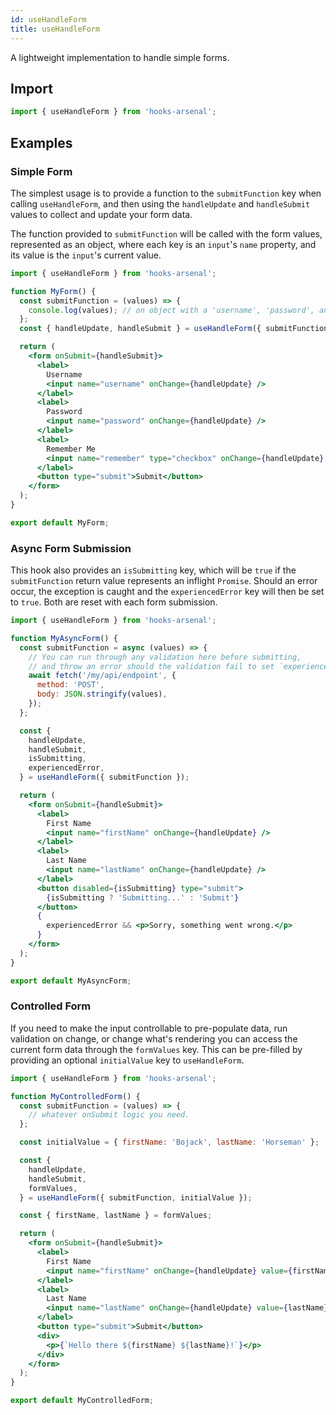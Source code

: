 ```yaml
---
id: useHandleForm
title: useHandleForm
---
```

A lightweight implementation to handle simple forms.

## Import

```jsx
import { useHandleForm } from 'hooks-arsenal';
```

## Examples

### Simple Form

The simplest usage is to provide a function to the `submitFunction` key when calling `useHandleForm`, and then using the `handleUpdate` and `handleSubmit` values to collect and update your form data.

The function provided to `submitFunction` will be called with the form values, represented as an object, where each key is an `input`'s `name` property, and its value is the `input`'s current value.

```jsx
import { useHandleForm } from 'hooks-arsenal';

function MyForm() {
  const submitFunction = (values) => {
    console.log(values); // on object with a 'username', 'password', and 'remember' key.
  };
  const { handleUpdate, handleSubmit } = useHandleForm({ submitFunction });

  return (
    <form onSubmit={handleSubmit}>
      <label>
        Username
        <input name="username" onChange={handleUpdate} />
      </label>
      <label>
        Password
        <input name="password" onChange={handleUpdate} />
      </label>
      <label>
        Remember Me
        <input name="remember" type="checkbox" onChange={handleUpdate} />
      </label>
      <button type="submit">Submit</button>
    </form>
  );
}

export default MyForm;
```

### Async Form Submission

This hook also provides an `isSubmitting` key, which will be `true` if the `submitFunction` return value represents an inflight `Promise`. Should an error occur, the exception is caught and the `experiencedError` key will then be set to `true`. Both are reset with each form submission.

```jsx
import { useHandleForm } from 'hooks-arsenal';

function MyAsyncForm() {
  const submitFunction = async (values) => {
    // You can run through any validation here before submitting,
    // and throw an error should the validation fail to set `experiencedError`.
    await fetch('/my/api/endpoint', {
      method: 'POST',
      body: JSON.stringify(values),
    });
  };

  const {
    handleUpdate,
    handleSubmit,
    isSubmitting,
    experiencedError,
  } = useHandleForm({ submitFunction });

  return (
    <form onSubmit={handleSubmit}>
      <label>
        First Name
        <input name="firstName" onChange={handleUpdate} />
      </label>
      <label>
        Last Name
        <input name="lastName" onChange={handleUpdate} />
      </label>
      <button disabled={isSubmitting} type="submit">
        {isSubmitting ? 'Submitting...' : 'Submit'}
      </button>
      {
        experiencedError && <p>Sorry, something went wrong.</p>
      }
    </form>
  );
}

export default MyAsyncForm;
```

### Controlled Form

If you need to make the input controllable to pre-populate data, run validation on change, or change what's rendering you can access the current form data through the `formValues` key. This can be pre-filled by providing an optional `initialValue` key to `useHandleForm`.

```jsx
import { useHandleForm } from 'hooks-arsenal';

function MyControlledForm() {
  const submitFunction = (values) => {
    // whatever onSubmit logic you need.
  };

  const initialValue = { firstName: 'Bojack', lastName: 'Horseman' };

  const {
    handleUpdate,
    handleSubmit,
    formValues,
  } = useHandleForm({ submitFunction, initialValue });

  const { firstName, lastName } = formValues;

  return (
    <form onSubmit={handleSubmit}>
      <label>
        First Name
        <input name="firstName" onChange={handleUpdate} value={firstName} />
      </label>
      <label>
        Last Name
        <input name="lastName" onChange={handleUpdate} value={lastName} />
      </label>
      <button type="submit">Submit</button>
      <div>
        <p>{`Hello there ${firstName} ${lastName}!`}</p>
      </div>
    </form>
  );
}

export default MyControlledForm;
```
